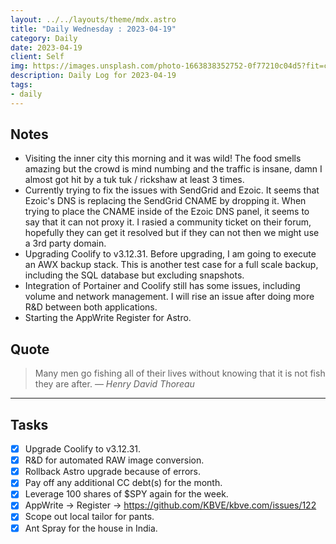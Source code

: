 ```yaml
---
layout: ../../layouts/theme/mdx.astro
title: "Daily Wednesday : 2023-04-19"
category: Daily
date: 2023-04-19
client: Self
img: https://images.unsplash.com/photo-1663838352752-0f77210c04d5?fit=crop&q=85&w=1400&h=700
description: Daily Log for 2023-04-19
tags:
- daily
---
```


## Notes

- Visiting the inner city this morning and it was wild! The food smells amazing but the crowd is mind numbing and the traffic is insane, damn I almost got hit by a tuk tuk / rickshaw at least 3 times. 
- Currently trying to fix the issues with SendGrid and Ezoic. It seems that Ezoic's DNS is replacing the SendGrid CNAME by dropping it. When trying to place the CNAME inside of the Ezoic DNS panel, it seems to say that it can not proxy it. I rasied a community ticket on their forum, hopefully they can get it resolved but if they can not then we might use a 3rd party domain. 
- Upgrading Coolify to v3.12.31. Before upgrading, I am going to execute an AWX backup stack. This is another test case for a full scale backup, including the SQL database but excluding snapshots.
- Integration of Portainer and Coolify still has some issues, including volume and network management. I will rise an issue after doing more R&D between both applications.
- Starting the AppWrite Register for Astro.

## Quote

> Many men go fishing all of their lives without knowing that it is not fish they are after.
> — <cite>Henry David Thoreau</cite>

---

## Tasks

- [x] Upgrade Coolify to v3.12.31.
- [x] R&D for automated RAW image conversion.
- [x] Rollback Astro upgrade because of errors.
- [x] Pay off any additional CC debt(s) for the month.
- [x] Leverage 100 shares of $SPY again for the week.
- [x] AppWrite -> Register -> https://github.com/KBVE/kbve.com/issues/122
- [x] Scope out local tailor for pants.
- [x] Ant Spray for the house in India.